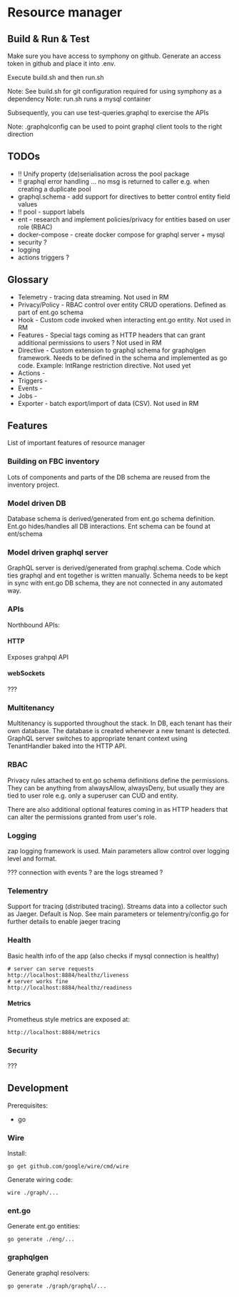 # Resource manager

## Build & Run & Test

Make sure you have access to symphony on github.
Generate an access token in github and place it into .env.

Execute build.sh and then run.sh

Note: See build.sh for git configuration required for using symphony as a dependency
Note: run.sh runs a mysql container

Subsequently, you can use test-queries.graphql to exercise the APIs

Note: .graphqlconfig can be used to point graphql client tools to the right direction

## TODOs

* !! Unify property (de)serialisation across the pool package
* !! graphql error handling ... no msg is returned to caller e.g. when creating a duplicate pool
* graphql.schema - add support for directives to better control entity field values
* !! pool - support labels
* ent - research and implement policies/privacy for entities based on user role (RBAC)
* docker-compose - create docker compose for graphql server + mysql
* security ?
* logging
* actions triggers ?

## Glossary

* Telemetry - tracing data streaming. Not used in RM
* Privacy/Policy - RBAC control over entity CRUD operations. Defined as part of ent.go schema
* Hook - Custom code invoked when interacting ent.go entity. Not used in RM
* Features - Special tags coming as HTTP headers that can grant additional permissions to users ? Not used in RM
* Directive - Custom extension to graphql schema for graphqlgen framework. Needs to be defined in the schema and implemented as go code. Example: IntRange restriction directive. Not used yet
* Actions -
* Triggers -
* Events - 
* Jobs - 
* Exporter - batch export/import of data (CSV). Not used in RM

## Features
List of important features of resource manager

### Building on FBC inventory
Lots of components and parts of the DB schema are reused from the inventory project.

### Model driven DB
Database schema is derived/generated from ent.go schema definition. Ent.go hides/handles all DB interactions. Ent schema can be found at ent/schema

### Model driven graphql server
GraphQL server is derived/generated from graphql.schema. Code which ties graphql and ent together is written manually.
Schema needs to be kept in sync with ent.go DB schema, they are not connected in any automated way.

### APIs
Northbound APIs:

#### HTTP
Exposes grahpql API

#### webSockets
???

### Multitenancy
Multitenancy is supported throughout the stack.
In DB, each tenant has their own database. The database is created whenever a new tenant is detected.
GraphQL server switches to appropriate tenant context using TenantHandler baked into the HTTP API.

### RBAC
Privacy rules attached to ent.go schema definitions define the permissions. They can be anything from alwaysAllow, alwaysDeny, but usually they are tied to user role e.g. only a superuser can CUD and entity.

There are also additional optional features coming in as HTTP headers that can alter the permissions granted from user's role. 

### Logging
zap logging framework is used. Main parameters allow control over logging level and format.

??? connection with events ? are the logs streamed ?

### Telementry
Support for tracing (distributed tracing). Streams data into a collector such as Jaeger.
Default is Nop.
See main parameters or telementry/config.go for further details to enable jaeger tracing

### Health
Basic health info of the app (also checks if mysql connection is healthy)

```
# server can serve requests
http://localhost:8884/healthz/liveness
# server works fine
http://localhost:8884/healthz/readiness 
```

#### Metrics
Prometheus style metrics are exposed at:

```
http://localhost:8884/metrics
```

### Security
???

## Development

Prerequisites:
* go

### Wire

Install:
```
go get github.com/google/wire/cmd/wire
```

Generate wiring code:
```
wire ./graph/...
```

### ent.go

Generate ent.go entities:
```
go generate ./eng/...
```

### graphqlgen

Generate graphql resolvers:
```
go generate ./graph/graphql/...
```
